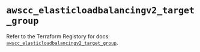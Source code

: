 # `awscc_elasticloadbalancingv2_target_group`

Refer to the Terraform Registory for docs: [`awscc_elasticloadbalancingv2_target_group`](https://registry.terraform.io/providers/hashicorp/awscc/0.70.0/docs/resources/elasticloadbalancingv2_target_group).
